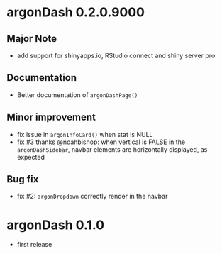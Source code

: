 # argonDash 0.2.0.9000

## Major Note 
- add support for shinyapps.io, RStudio connect and shiny server pro

## Documentation
- Better documentation of `argonDashPage()`

## Minor improvement
- fix issue in `argonInfoCard()` when stat is NULL
- fix #3 thanks @noahbishop: when vertical is FALSE in the `argonDashSidebar`,
navbar elements are horizontally displayed, as expected

## Bug fix
- fix #2: `argonDropdown` correctly render in the navbar

# argonDash 0.1.0
- first release